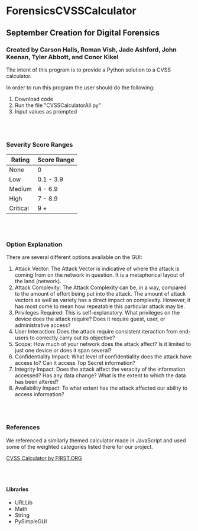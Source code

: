 # ForensicsCVSSCalculator

## September Creation for Digital Forensics

### Created by Carson Halls, Roman Vish, Jade Ashford, John Keenan, Tyler Abbott, and Conor Kikel

The intent of this program is to provide a Python solution to a CVSS calculator.

In order to run this program the user should do the following:

1. Download code
2. Run the file "CVSSCalculatorAll.py"
3. Input values as prompted

<br />
<br />

### Severity Score Ranges

| Rating | Score Range |
| ----------- | ----------- |
| None | 0 |
| Low | 0.1 - 3.9 |
| Medium | 4 - 6.9 |
| High | 7 - 8.9 |
| Critical | 9 + |

<br />
<br />

### Option Explanation

There are several different options available on the GUI:

1. Attack Vector: The Attack Vector is indicative of where the attack is coming from on the network in question. It is a metaphorical layout of the land (network).
2. Attack Complexity: The Attack Complexity can be, in a way, compared to the amount of effort being put into the attack. The amount of attack vectors as well as variety has a direct impact on complexity. However, it has most come to mean how repeatable this particular attack may be.
3. Privileges Required: This is self-explanatory. What privileges on the device does the attack require? Does it require guest, user, or administrative access?
4. User Interaction: Does the attack require consistent iteraction from end-users to correctly carry out its objective?
5. Scope: How much of your network does the attack affect? Is it limited to just one device or does it span several?
6. Confidentiality Impact: What level of confidentiality does the attack have access to? Can it access Top Secret information?
7. Integrity Impact: Does the attack affect the veracity of the information accessed? Has any data change? What is the extent to which the data has been altered?
8. Availability Impact: To what extent has the attack affected our ability to access information?

<br />
<br />

### References

We referenced a similarly themed calculator made in JavaScript and used some of the weighted categories listed there for our project.

[CVSS Calculator by FIRST.ORG](https://github.com/cvssjs/cvssjs.github.io/tree/master/3.0)

<br />
<br />

#### Libraries

- URLLib
- Math
- String
- PySimpleGUI
